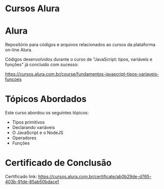 # Cursos Alura
# Alura

Repositório para códigos e arquivos relacionados ao cursos da plataforma on-line Alura.


Códigos desenvolvidos durante o curso de "JavaScript: tipos, variáveis e funções" já concluído com sucesso:

https://cursos.alura.com.br/course/fundamentos-javascript-tipos-variaveis-funcoes

# Tópicos Abordados

Este curso abordou os seguintes tópicos:

- Tipos primitivos<br>
- Declarando variáveis<br>
- O JavaScript e o NodeJS<br>
- Operadores<br>
- Funções<br>

# Certificado de Conclusão

Certificado link: https://cursos.alura.com.br/certificate/ab0b29de-d765-403b-91de-85ab50bdace1


